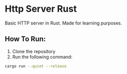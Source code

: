 # Http Server Rust
Basic HTTP server in Rust. Made for learning purposes.

## How To Run:
1. Clone the repository
2. Run the following command:
```bash
cargo run --quiet --release
```
